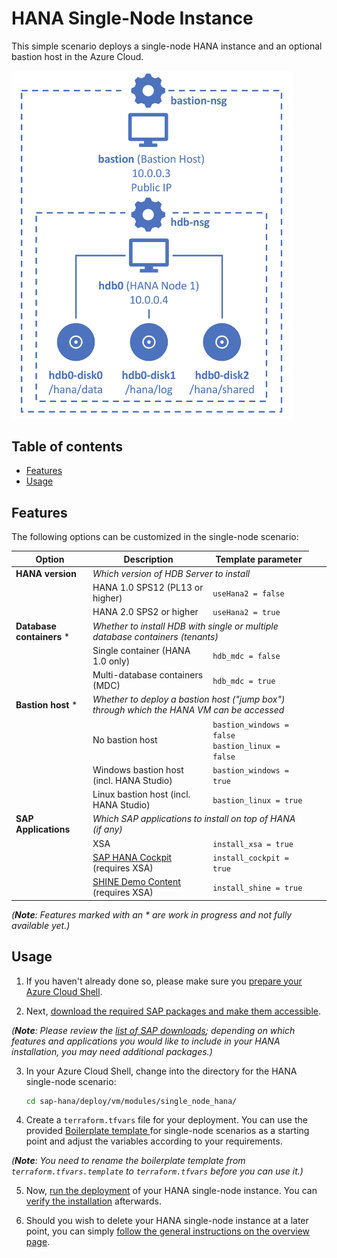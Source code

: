 # HANA Single-Node Instance

This simple scenario deploys a single-node HANA instance and an optional bastion host in the Azure Cloud.

<img src="https://raw.githubusercontent.com/Azure/sap-hana/2899be649c1582e0a14d7d03b95944d2a3befaa8/sld-single.png" alt="Landscape Diagram" width="450"/>

## Table of contents

- [Features](#features)
- [Usage](#usage)

## Features

The following options can be customized in the single-node scenario:

| Option  | Description | Template parameter  |
| ------------ | ------------------------ | ------------ |
| **HANA version**  <td colspan=3> *Which version of HDB Server to install*
|   | HANA 1.0 SPS12 (PL13 or higher)  | `useHana2 = false`  |
|   | HANA 2.0 SPS2 or higher  | `useHana2 = true`  |
| **Database containers** * <td colspan=3> *Whether to install HDB with single or multiple database containers (tenants)*
|   | Single container (HANA 1.0 only)  | `hdb_mdc = false`  |
|   | Multi-database containers (MDC)  | `hdb_mdc = true`   |
| **Bastion host** * <td colspan=3> *Whether to deploy a bastion host ("jump box") through which the HANA VM can be accessed*
|   | No bastion host  | `bastion_windows = false`<br>`bastion_linux = false`  |
|   | Windows bastion host (incl. HANA Studio)  | `bastion_windows = true`  |
|   | Linux bastion host (incl. HANA Studio)  | `bastion_linux = true`  |
| **SAP Applications**  <td colspan=3> *Which SAP applications to install on top of HANA (if any)*
|   | XSA  | `install_xsa = true`  |
|   | [SAP HANA Cockpit](https://help.sap.com/viewer/6b94445c94ae495c83a19646e7c3fd56/2.0.03/en-US/da25cad976064dc0a24a1b0ee9b62525.html) (requires XSA) | `install_cockpit = true`  |
|   | [SHINE Demo Content](https://blogs.saphana.com/2014/03/10/shine-sap-hana-interactive-education/) (requires XSA)  | `install_shine = true`  |

 *(**Note**: Features marked with an * are work in progress and not fully available yet.)*

## Usage

1. If you haven't already done so, please make sure you [prepare your Azure Cloud Shell](https://github.com/Azure/sap-hana#preparing-your-azure-cloud-shell).

2. Next, [download the required SAP packages and make them accessible](https://github.com/Azure/sap-hana#getting-the-sap-packages).

 *(**Note**: Please review the [list of SAP downloads](https://github.com/Azure/sap-hana#required-sap-downloads); depending on which features and applications you would like to include in your HANA installation, you may need additional packages.)*

3. In your Azure Cloud Shell, change into the directory for the HANA single-node scenario:

    ```sh
    cd sap-hana/deploy/vm/modules/single_node_hana/

4. Create a `terraform.tfvars` file for your deployment. You can use the provided [Boilerplate template ](terraform.tfvars.template) for single-node scenarios as a starting point and adjust the variables according to your requirements.

 *(**Note**: You need to rename the boilerplate template from `terraform.tfvars.template` to `terraform.tfvars` before you can use it.)*

5. Now, [run the deployment](https://github.com/Azure/sap-hana#running-the-deployment) of your HANA single-node instance. You can [verify the installation](https://github.com/Azure/sap-hana#verifying-the-deployment) afterwards.

6. Should you wish to delete your HANA single-node instance at a later point, you can simply [follow the general instructions on the overview page](https://github.com/Azure/sap-hana#deleting-the-deployment).
